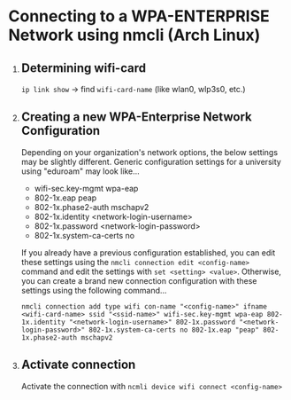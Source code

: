 <h1>Connecting to a WPA-ENTERPRISE Network using nmcli (Arch Linux)</h1>
<ol>
  <li>
    <h2>Determining wifi-card</h2>
    <code>ip link show</code> -> find <code>wifi-card-name</code> (like wlan0, wlp3s0, etc.)
  </li>
  <li>
    <h2>Creating a new WPA-Enterprise Network Configuration</h2>
    <p>Depending on your organization's network options, the below settings may be slightly different. Generic configuration settings for a university using "eduroam" may look like...</p>
    <ul>
      <li>wifi-sec.key-mgmt wpa-eap</li>
      <li>802-1x.eap peap</li>
      <li>802-1x.phase2-auth mschapv2</li>
      <li>802-1x.identity &ltnetwork-login-username&gt</li>
      <li>802-1x.password &ltnetwork-login-password&gt</li>
      <li>802-1x.system-ca-certs no</li>
    </ul>
    <p>If you already have a previous configuration established, you can edit these settings using the <code>nmcli connection edit &ltconfig-name&gt</code> command and edit the settings with <code>set &ltsetting&gt &ltvalue&gt</code>. Otherwise, you can create a brand new connection configuration with these settings using the following command...</p>
    <code>nmcli connection add type wifi con-name "&ltconfig-name&gt" ifname &ltwifi-card-name&gt ssid "&ltssid-name&gt" wifi-sec.key-mgmt wpa-eap 802-1x.identity "&ltnetwork-login-username&gt" 802-1x.password "&ltnetwork-login-password&gt" 802-1x.system-ca-certs no 802-1x.eap "peap" 802-1x.phase2-auth mschapv2</code>
  </li>
  <li>
    <h2>Activate connection</h2>
    <p>Activate the connection with <code>ncmli device wifi connect &ltconfig-name&gt</code></p>
  </li>
</ol>
